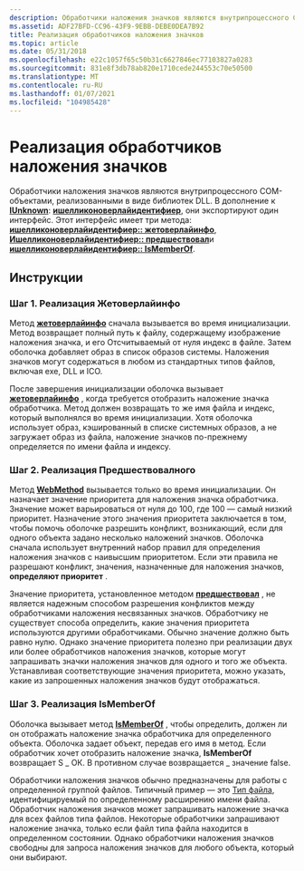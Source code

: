 ```yaml
---
description: Обработчики наложения значков являются внутрипроцессного COM-объектами, реализованными в виде библиотек DLL.
ms.assetid: ADF27BFD-CC96-43F9-9EBB-DEBE0DEA7B92
title: Реализация обработчиков наложения значков
ms.topic: article
ms.date: 05/31/2018
ms.openlocfilehash: e22c1057f65c50b31c6627846ec77103827a0283
ms.sourcegitcommit: 831e8f3db78ab820e1710cede244553c70e50500
ms.translationtype: MT
ms.contentlocale: ru-RU
ms.lasthandoff: 01/07/2021
ms.locfileid: "104985428"
---
```

# <a name="how-to-implement-icon-overlay-handlers"></a>Реализация обработчиков наложения значков

Обработчики наложения значков являются внутрипроцессного COM-объектами, реализованными в виде библиотек DLL. В дополнение к [**IUnknown**](/windows/win32/api/unknwn/nn-unknwn-iunknown): [**ишелликоноверлайидентифиер**](/windows/desktop/api/shobjidl_core/nn-shobjidl_core-ishelliconoverlayidentifier), они экспортируют один интерфейс. Этот интерфейс имеет три метода: [**ишелликоноверлайидентифиер:: жетоверлайинфо**](/windows/desktop/api/shobjidl_core/nf-shobjidl_core-ishelliconoverlayidentifier-getoverlayinfo), [**Ишелликоноверлайидентифиер:: предшествовал**](/windows/desktop/api/shobjidl_core/nf-shobjidl_core-ishelliconoverlayidentifier-getpriority)и [**ишелликоноверлайидентифиер:: IsMemberOf**](/windows/desktop/api/shobjidl_core/nf-shobjidl_core-ishelliconoverlayidentifier-ismemberof).

## <a name="instructions"></a>Инструкции

### <a name="step-1-implementing-getoverlayinfo"></a>Шаг 1. Реализация Жетоверлайинфо

Метод [**жетоверлайинфо**](/windows/desktop/api/shobjidl_core/nf-shobjidl_core-ishelliconoverlayidentifier-getoverlayinfo) сначала вызывается во время инициализации. Метод возвращает полный путь к файлу, содержащему изображение наложения значка, и его Отсчитываемый от нуля индекс в файле. Затем оболочка добавляет образ в список образов системы. Наложения значков могут содержаться в любом из стандартных типов файлов, включая exe, DLL и ICO.

После завершения инициализации оболочка вызывает [**жетоверлайинфо**](/windows/desktop/api/shobjidl_core/nf-shobjidl_core-ishelliconoverlayidentifier-getoverlayinfo) , когда требуется отобразить наложение значка обработчика. Метод должен возвращать то же имя файла и индекс, который выполнялся во время инициализации. Хотя оболочка использует образ, кэшированный в списке системных образов, а не загружает образ из файла, наложение значков по-прежнему определяется по имени файла и индексу.

### <a name="step-2-implementing-getpriority"></a>Шаг 2. Реализация Предшествовалного

Метод [**WebMethod**](/windows/desktop/api/shobjidl_core/nf-shobjidl_core-ishelliconoverlayidentifier-getpriority) вызывается только во время инициализации. Он назначает значение приоритета для наложения значка обработчика. Значение может варьироваться от нуля до 100, где 100 — самый низкий приоритет. Назначение этого значения приоритета заключается в том, чтобы помочь оболочке разрешить конфликт, возникающий, если для одного объекта задано несколько наложений значков. Оболочка сначала использует внутренний набор правил для определения наложения значков с наивысшим приоритетом. Если эти правила не разрешают конфликт, значения, назначенные для наложения значков, **определяют приоритет** .

Значение приоритета, установленное методом [**предшествовал**](/windows/desktop/api/shobjidl_core/nf-shobjidl_core-ishelliconoverlayidentifier-getpriority) , не является надежным способом разрешения конфликтов между обработчиками наложения несвязанных значков. Обработчику не существует способа определить, какие значения приоритета используются другими обработчиками. Обычно значение должно быть равно нулю. Однако значение приоритета полезно при реализации двух или более обработчиков наложения значков, которые могут запрашивать значки наложения значков для одного и того же объекта. Устанавливая соответствующие значения приоритета, можно указать, какие из запрошенных наложения значков будут отображаться.

### <a name="step-3-implementing-ismemberof"></a>Шаг 3. Реализация IsMemberOf

Оболочка вызывает метод [**IsMemberOf**](/windows/desktop/api/shobjidl_core/nf-shobjidl_core-ishelliconoverlayidentifier-ismemberof) , чтобы определить, должен ли он отображать наложение значка обработчика для определенного объекта. Оболочка задает объект, передав его имя в метод. Если обработчик хочет отобразить наложение значка, **IsMemberOf** возвращает S \_ ОК. В противном случае возвращается \_ значение false.

Обработчики наложения значков обычно предназначены для работы с определенной группой файлов. Типичный пример — это [Тип файла](fa-file-types.md), идентифицируемый по определенному расширению имени файла. Обработчик наложения значков может запрашивать наложение значка для всех файлов типа файлов. Некоторые обработчики запрашивают наложение значка, только если файл типа файла находится в определенном состоянии. Однако обработчики наложения значков свободны для запроса наложения значков для любого объекта, который они выбирают.

 

 
